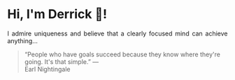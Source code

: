 # Hi, I'm Derrick 👋!
<p align="justify">I admire uniqueness and believe that a clearly focused mind can achieve anything...</p> 
<!-- #quote-start -->
<blockquote>&ldquo;People who have goals succeed because they know where they're going. It's that simple.&rdquo; &mdash; <footer>Earl Nightingale</footer></blockquote>
<!-- #quote-end -->
